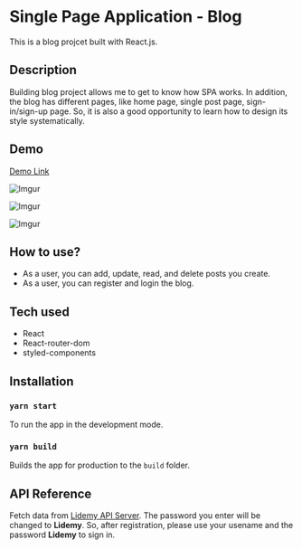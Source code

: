 # Single Page Application - Blog

This is a blog projcet built with React.js.

## Description

Building blog project allows me to get to know how SPA works. In addition, the blog has different pages, like home page, single post page, sign-in/sign-up page. So, it is also a good opportunity to learn how to design its style systematically.

## Demo

[Demo Link](https://oscarwang913.github.io/My-SPA-Blog/#/)

![Imgur](https://i.imgur.com/oZOd2Ih.png)

![Imgur](https://i.imgur.com/jtKKBAl.png)

![Imgur](https://i.imgur.com/8HjcLO3.png)

## How to use?

- As a user, you can add, update, read, and delete posts you create.
- As a user, you can register and login the blog.

## Tech used

- React
- React-router-dom
- styled-components

## Installation

### `yarn start`

To run the app in the development mode.

### `yarn build`

Builds the app for production to the `build` folder.

## API Reference

Fetch data from [Lidemy API Server](https://github.com/Lidemy/lidemy-student-json-api-server). The password you enter will be changed to **Lidemy**. So, after registration, please use your usename and the password **Lidemy** to sign in.
